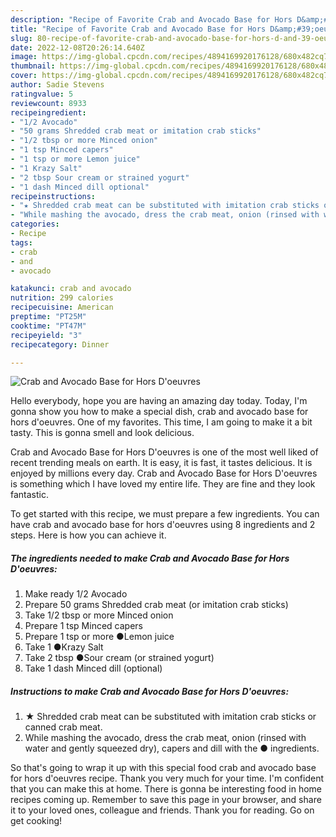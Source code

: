 ```yaml
---
description: "Recipe of Favorite Crab and Avocado Base for Hors D&amp;#39;oeuvres"
title: "Recipe of Favorite Crab and Avocado Base for Hors D&amp;#39;oeuvres"
slug: 80-recipe-of-favorite-crab-and-avocado-base-for-hors-d-and-39-oeuvres
date: 2022-12-08T20:26:14.640Z
image: https://img-global.cpcdn.com/recipes/4894169920176128/680x482cq70/crab-and-avocado-base-for-hors-doeuvres-recipe-main-photo.jpg
thumbnail: https://img-global.cpcdn.com/recipes/4894169920176128/680x482cq70/crab-and-avocado-base-for-hors-doeuvres-recipe-main-photo.jpg
cover: https://img-global.cpcdn.com/recipes/4894169920176128/680x482cq70/crab-and-avocado-base-for-hors-doeuvres-recipe-main-photo.jpg
author: Sadie Stevens
ratingvalue: 5
reviewcount: 8933
recipeingredient:
- "1/2 Avocado"
- "50 grams Shredded crab meat or imitation crab sticks"
- "1/2 tbsp or more Minced onion"
- "1 tsp Minced capers"
- "1 tsp or more Lemon juice"
- "1 Krazy Salt"
- "2 tbsp Sour cream or strained yogurt"
- "1 dash Minced dill optional"
recipeinstructions:
- "★ Shredded crab meat can be substituted with imitation crab sticks or canned crab meat."
- "While mashing the avocado, dress the crab meat, onion (rinsed with water and gently squeezed dry), capers and dill with the ● ingredients."
categories:
- Recipe
tags:
- crab
- and
- avocado

katakunci: crab and avocado 
nutrition: 299 calories
recipecuisine: American
preptime: "PT25M"
cooktime: "PT47M"
recipeyield: "3"
recipecategory: Dinner

---
```



![Crab and Avocado Base for Hors D&#39;oeuvres](https://img-global.cpcdn.com/recipes/4894169920176128/680x482cq70/crab-and-avocado-base-for-hors-doeuvres-recipe-main-photo.jpg)

Hello everybody, hope you are having an amazing day today. Today, I'm gonna show you how to make a special dish, crab and avocado base for hors d&#39;oeuvres. One of my favorites. This time, I am going to make it a bit tasty. This is gonna smell and look delicious.

Crab and Avocado Base for Hors D&#39;oeuvres is one of the most well liked of recent trending meals on earth. It is easy, it is fast, it tastes delicious. It is enjoyed by millions every day. Crab and Avocado Base for Hors D&#39;oeuvres is something which I have loved my entire life. They are fine and they look fantastic.




To get started with this recipe, we must prepare a few ingredients. You can have crab and avocado base for hors d&#39;oeuvres using 8 ingredients and 2 steps. Here is how you can achieve it.

<!--inarticleads1-->

##### The ingredients needed to make Crab and Avocado Base for Hors D&#39;oeuvres:

1. Make ready 1/2 Avocado
1. Prepare 50 grams Shredded crab meat (or imitation crab sticks)
1. Take 1/2 tbsp or more Minced onion
1. Prepare 1 tsp Minced capers
1. Prepare 1 tsp or more ●Lemon juice
1. Take 1 ●Krazy Salt
1. Take 2 tbsp ●Sour cream (or strained yogurt)
1. Take 1 dash Minced dill (optional)




<!--inarticleads2-->

##### Instructions to make Crab and Avocado Base for Hors D&#39;oeuvres:

1. ★ Shredded crab meat can be substituted with imitation crab sticks or canned crab meat.
1. While mashing the avocado, dress the crab meat, onion (rinsed with water and gently squeezed dry), capers and dill with the ● ingredients.




So that's going to wrap it up with this special food crab and avocado base for hors d&#39;oeuvres recipe. Thank you very much for your time. I'm confident that you can make this at home. There is gonna be interesting food in home recipes coming up. Remember to save this page in your browser, and share it to your loved ones, colleague and friends. Thank you for reading. Go on get cooking!
